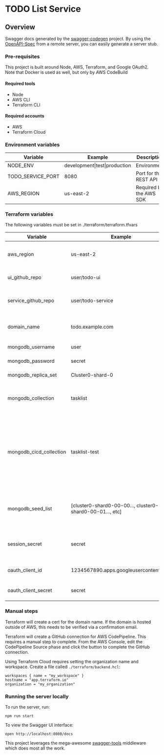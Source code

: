 # TODO List Service

## Overview
Swagger docs generated by the [swagger-codegen](https://github.com/swagger-api/swagger-codegen) project.  By using the [OpenAPI-Spec](https://github.com/OAI/OpenAPI-Specification) from a remote server, you can easily generate a server stub.

### Pre-requisites
This project is built around Node, AWS, Terraform, and Google OAuth2. Note that Docker is used as well, but only by AWS CodeBuild

#### Required tools
- Node
- AWS CLI
- Terraform CLI

#### Required accounts
- AWS
- Terraform Cloud

### Environment variables
| Variable          | Example                       | Description             |
|-------------------|-------------------------------|-------------------------|
| NODE_ENV          | development\|test\|production | Environment             |
| TODO_SERVICE_PORT | 8080                          | Port for the REST API   |
| AWS_REGION        | us-east-2                     | Required by the AWS SDK |

### Terraform variables
The following variables must be set in ./terraform/terraform.tfvars

| Variable                | Example                                                   | Description                                                                                                                          |
|-------------------------|-----------------------------------------------------------|--------------------------------------------------------------------------------------------------------------------------------------|
| aws_region              | us-east-2                                                 | AWS region in which to host resources                                                                                                |
| ui_github_repo          | user/todo-ui                                              | GitHub repo for the UI source                                                                                                        |
| service_github_repo     | user/todo-service                                         | GitHub repo for the service source                                                                                                   |
| domain_name             | todo.example.com                                          | Domain name for the application                                                                                                      |
| mongodb_username        | user                                                      | MongoDB username                                                                                                                     |
| mongodb_password        | secret                                                    | MongoDB password                                                                                                                     |
| mongodb_replica_set     | Cluster0-shard-0                                          | MongoDB replica set                                                                                                                  |
| mongodb_collection      | tasklist                                                  | MongoDB collection for the production data                                                                                           |
| mongodb_cicd_collection | tasklist-test                                             | MongoDB collection that can be used for running automated tests. Note that the test scripts will DELETE all data in this collection. |
| mongodb_seed_list       | [cluster0-shard0-00-00..., cluster0-shard0-00-01..., etc] | MongoDB seed list used to construct a connection string                                                                              |
| session_secret          | secret                                                    | Session secret (generate this randomly)                                                                                              |
| oauth_client_id         | 1234567890.apps.googleusercontent.com                     | Google OAuth2 client ID                                                                                                              |
| oauth_client_secret     | secret                                                    | Google OAuth2 secret                                                                                                                 |

### Manual steps
Terraform will create a cert for the domain name. If the domain is hosted outside of AWS, this needs to be verified via a confirmation email.

Terraform will create a GitHub connection for AWS CodePipeline. This requires a manual step to complete. From the AWS Console, edit the CodePipeline Source phase and click the button to complete the GitHub connection.

Using Terraform Cloud requires setting the organization name and workspace. Create a file called `./terraform/backend.hcl`:

```
workspaces { name = "my_workspace" }
hostname = "app.terraform.io"
organization = "my_organization"
```

### Running the server locally

To run the server, run:

```
npm run start
```

To view the Swagger UI interface:

```
open http://localhost:8080/docs
```

This project leverages the mega-awesome [swagger-tools](https://github.com/apigee-127/swagger-tools) middleware which does most all the work.
